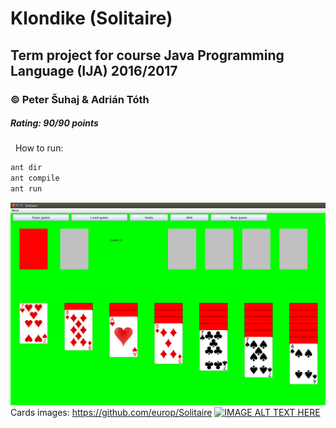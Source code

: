 # Klondike (Solitaire)
## Term project for course Java Programming Language (IJA) 2016/2017
### © Peter Šuhaj & Adrián Tóth
##### Rating: 90/90 points
&nbsp;
How to run:
~~~sh
ant dir
ant compile
ant run
~~~
![Image of Solitaire](https://github.com/peter2141/Solitaire-IJA/blob/master/Solitaire.png)
Cards images: https://github.com/europ/Solitaire
[![IMAGE ALT TEXT HERE](https://img.youtube.com/vi/dqVucAeml1M/0.jpg)](https://www.youtube.com/watch?v=dqVucAeml1M)
